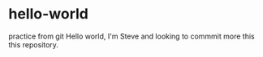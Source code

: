 # hello-world
practice from git
Hello world, I'm Steve and looking to commmit more this this repository.
